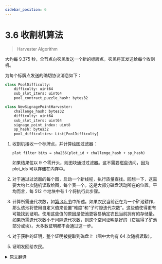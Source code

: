 ```yaml
---
sidebar_position: 6
---
```


# 3.6 收割机算法

> Harvester Algorithm

大约每 9.375 秒，全节点向农民发送一个新的标牌点，农民将其发送给每个收割机。

为每个标牌点发送的确切协议消息如下：

```python
class PoolDifficulty:
    difficulty: uint64
    sub_slot_iters: uint64
    pool_contract_puzzle_hash: bytes32

class NewSignagePointHarvester:
    challenge_hash: bytes32
    difficulty: uint64
    sub_slot_iters: uint64
    signage_point_index: uint8
    sp_hash: bytes32
    pool_difficulties: List[PoolDifficulty]
```

1. 收割机接收一个标牌点，并计算绘图过滤器：

   `plot filter bits = sha256(plot_id + challenge_hash + sp_hash)`

   如果结果位以 9 个零开头，则图块通过过滤器。这不需要磁盘访问，因为 plot_ids 可以存储在内存中。

2. 对于通过过滤器的每个图，启动一个新线程，执行质量查找。回想一下，这需要大约七次随机读取绘图，每个表一个。这是大部分磁盘活动所在的位置。平均而言，每 512 个地块中有 1 个将执行此步骤。
3. 计算所需迭代次数，如[第 3.5 节](/docs/03consensus/signage_points_and_infusion_points 'Section 3.5: Signage Points and Infusion Points')中所述。如果农民当前正在为一个矿池耕作，那么该池将使用自定义值来设置“难度”和“子时隙迭代次数”。这些值使得更有可能找到证明。使用这些值的原因是使池更容易确定农民当前拥有的存储量。
   如果所需迭代次数小于间隔迭代次数，则这个空间证明是好的（它赢得了矿池部分或块）。大多数证明都不会通过这一步。
4. 对于获胜的证明，整个证明被提取到磁盘上（图中大约有 64 次随机读取）。
5. 证明发回给农民。

<details>
<summary>原文翻译</summary>

Approximately every 9.375 seconds, the full node sends a new signage point to the farmer, who sends it to each harvester.

The exact protocol message sent for each signage point is the following:

```python
class PoolDifficulty:
    difficulty: uint64
    sub_slot_iters: uint64
    pool_contract_puzzle_hash: bytes32

class NewSignagePointHarvester:
    challenge_hash: bytes32
    difficulty: uint64
    sub_slot_iters: uint64
    signage_point_index: uint8
    sp_hash: bytes32
    pool_difficulties: List[PoolDifficulty]
```

1. The harvester receives a signage point, and computes the plot filter:

   `plot filter bits = sha256(plot_id + challenge_hash + sp_hash)`.

   If the resulting bits start with 9 zeroes, then the plot passes the filter. This does not require disk access, since the plot_ids can be stored in memory.

2. For each of the plots passing the filter, a new thread is started, which performs the quality lookups. Recall that this requires around seven random reads into the plot, one for each table. This is where the majority of the disk activity will be. On average, 1 of every 512 plots will perform this step.
3. required_iterations is computed, as explained in [Section 3.5](/docs/03consensus/signage_points_and_infusion_points 'Section 3.5: Signage Points and Infusion Points'). If the farmer is currently farming for a pool, then the pool will use custom values for both `difficulty` and `sub-slot_iterations`. These values make it more likely that a proof will be found. The reason to use these values is to make it easier for the pool to determine the amount of storage a farmer currently has dedicated.
   If required_iterations is less than the interval_iterations, this proof of space is good (it has won either a pool partial or a block). Most proofs will not pass this step.
4. For winning proofs, the whole proof is fetched on disk (approximately 64 random reads in the plot).
5. The proof is sent back to the farmer.

</details>
